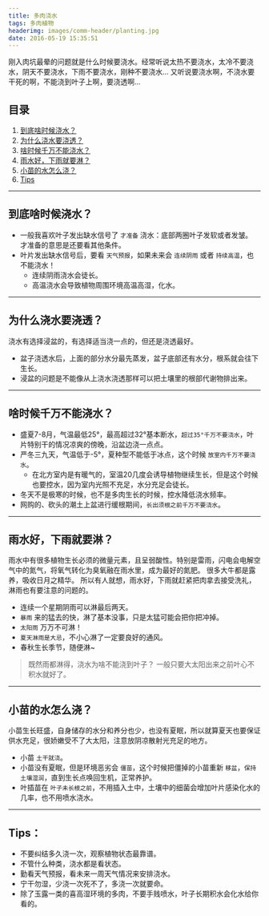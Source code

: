 ```yaml
---
title: 多肉浇水
tags: 多肉植物
headerimg: images/comm-header/planting.jpg
date: 2016-05-19 15:35:51
---
```

刚入肉坑最晕的问题就是什么时候要浇水。经常听说太热不要浇水，太冷不要浇水，阴天不要浇水，下雨不要浇水，刚种不要浇水...
又听说要浇水啊，不浇水要干死的啊，不能浇到叶子上啊，要浇透啊...
<!-- more -->
## 目录
1. [到底啥时候浇水？](#到底啥时候浇水？)
2. [为什么浇水要浇透？](#为什么浇水要浇透？)
3. [啥时候千万不能浇水？](#啥时候千万不能浇水？)
4. [雨水好，下雨就要淋？](#雨水好，下雨就要淋？)
5. [小苗的水怎么浇？](#小苗的水怎么浇？)
6. [Tips](#Tips：)

* * *

## 到底啥时候浇水？

- 一般我喜欢叶子发出缺水信号了 ``才准备`` 浇水：底部两圈叶子发软或者发皱。
  才准备的意思是还要看其他条件。
- 叶片发出缺水信号后，要看 ``天气预报``，如果未来会 ``连续阴雨`` 或者 ``持续高温``，也不能浇水！
    + 连续阴雨浇水会徒长。
    + 高温浇水会导致植物周围环境高温高湿，化水。

* * *

## 为什么浇水要浇透？

浇水有选择浸盆的，有选择适当浇一点的，但还是浇透最好。
- 盆子浇透水后，上面的部分水分最先蒸发，盆子底部还有水分，根系就会往下生长。
- 浸盆的问题是不能像从上浇水浇透那样可以把土壤里的根部代谢物排出来。

* * *

## 啥时候千万不能浇水？

- 盛夏7-8月，气温最低25°，最高超过32°基本断水，``超过35°千万不要浇水``，叶片特别干的情况凉爽的傍晚，沿盆边浇一点点。
- 严冬三九天，气温低于-5°，夏种型不能低于冰点，这个时候 ``放室内千万不要浇水``。
    + 在北方室内是有暖气的，室温20几度会诱导植物继续生长，但是这个时候也要控水，因为室内光照不充足，水分充足会徒长。
- 冬天不是极寒的时候，也不是多肉生长的时候，控水降低浇水频率。
- 网购的、砍头的潮土上盆进行缓根期间，``长出须根之前千万不要浇水``。

* * *

## 雨水好，下雨就要淋？

雨水中有很多植物生长必须的微量元素，且呈弱酸性。特别是雷雨，闪电会电解空气中的氮气，将氧气转化为臭氧融在雨水里，成为最好的氮肥。
很多大牛都是露养，吸收日月之精华。
所以有人就想，雨水好，下雨就赶紧把肉拿去接受洗礼，淋雨也有要注意的问题的。
- 连续一个星期阴雨可以淋最后两天。
- ``暴雨`` 来的猛去的快，淋了基本没事，只是太猛可能会把你把冲掉。
- ``太阳雨`` 万万不可淋！
- ``夏天淋雨是大忌``，不小心淋了一定要良好的通风。
- 春秋生长季节，随便淋~

> 既然雨都淋得，浇水为啥不能浇到叶子？
> 一般只要大太阳出来之前叶心不积水就好了。

* * *

## 小苗的水怎么浇？

小苗生长旺盛，自身储存的水分和养分也少，也没有夏眠，所以就算夏天也要保证供水充足，很娇嫩受不了大太阳，注意放阴凉散射光充足的地方。
- 小苗 ``土干就浇``。
- 小苗没有夏眠，但是环境恶劣会 ``僵苗``，这个时候把僵掉的小苗重新 ``移盆``，``保持土壤湿润``，直到生长点唤回生机，正常养护。
- 叶插苗在 ``叶子未长根之前``，不用插入土中，土壤中的细菌会增加叶片感染化水的几率，也不用喷水浇水。

* * *

## Tips：

- 不要纠结多久浇一次，观察植物状态最靠谱。
- 不管什么种类，浇水都是看状态。
- 勤看天气预报，看未来一周天气情况来安排浇水。
- 宁干勿湿，少浇一次死不了，多浇一次就要命。
- 除了玉露一类的喜高湿环境的多肉，不要手贱喷水，叶子长期积水会化水给你看的。
